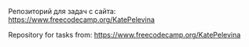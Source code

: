 Репозиторий для задач с сайта: https://www.freecodecamp.org/KatePelevina

Repository for tasks from: https://www.freecodecamp.org/KatePelevina

